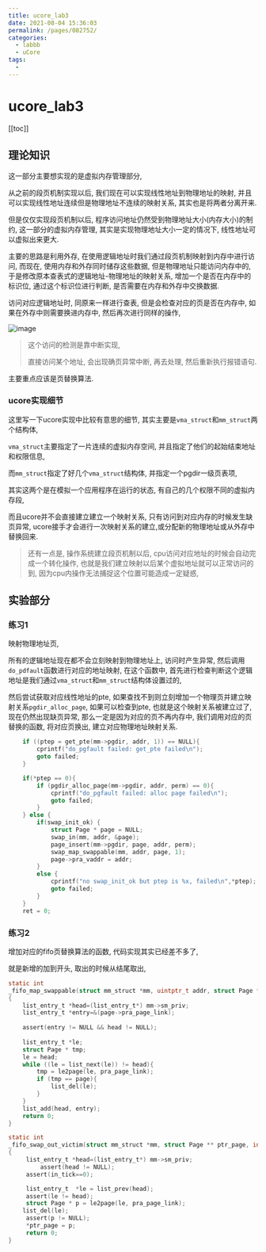 ```yaml
---
title: ucore_lab3
date: 2021-08-04 15:36:03
permalink: /pages/082752/
categories:
  - labbb
  - uCore
tags:
  - 
---
```

# ucore_lab3 

[[toc]]

## 理论知识 

这一部分主要想实现的是虚拟内存管理部分, 

从之前的段页机制实现以后, 我们现在可以实现线性地址到物理地址的映射, 并且可以实现线性地址连续但是物理地址不连续的映射关系, 其实也是将两者分离开来.

但是仅仅实现段页机制以后, 程序访问地址仍然受到物理地址大小(内存大小)的制约, 这一部分的虚拟内存管理,  其实是实现物理地址大小一定的情况下, 线性地址可以虚拟出来更大.

主要的思路是利用外存, 在使用逻辑地址时我们通过段页机制映射到内存中进行访问, 而现在, 使用内存和外存同时储存这些数据, 但是物理地址只能访问内存中的, 于是修改原本查表式的逻辑地址-物理地址的映射关系, 增加一个是否在内存中的标识位, 通过这个标识位进行判断, 是否需要在内存和外存中交换数据. 

访问对应逻辑地址时, 同原来一样进行查表, 但是会检查对应的页是否在内存中, 如果在外存中则需要换进内存中, 然后再次进行同样的操作, 

![image](https://chyyuu.gitbooks.io/ucore_os_docs/content/lab3_figs/image001.png)

> 这个访问的检测是靠中断实现, 
>
> 直接访问某个地址, 会出现确页异常中断, 再去处理, 然后重新执行报错语句.

主要重点应该是页替换算法. 

### ucore实现细节

这里写一下ucore实现中比较有意思的细节, 其实主要是`vma_struct`和`mm_struct`两个结构体, 

`vma_struct`主要指定了一片连续的虚拟内存空间, 并且指定了他们的起始结束地址和权限信息, 

而`mm_struct`指定了好几个`vma_struct`结构体, 并指定一个pgdir一级页表项, 

其实这两个是在模拟一个应用程序在运行的状态, 有自己的几个权限不同的虚拟内存段, 

而且ucore并不会直接建立建立一个映射关系, 只有访问到对应内存的时候发生缺页异常, ucore接手才会进行一次映射关系的建立,或分配新的物理地址或从外存中替换回来.

> 还有一点是, 操作系统建立段页机制以后, cpu访问对应地址的时候会自动完成一个转化操作, 也就是我们建立映射以后某个虚拟地址就可以正常访问的到, 因为cpu内操作无法捕捉这个位置可能造成一定疑惑, 

## 实验部分 

### 练习1

映射物理地址页, 

所有的逻辑地址现在都不会立刻映射到物理地址上, 访问时产生异常, 然后调用`do_pdfault`函数进行对应的地址映射, 在这个函数中, 首先进行检查判断这个逻辑地址是我们通过`vma_struct`和`mm_struct`结构体设置过的,

然后尝试获取对应线性地址的pte, 如果查找不到则立刻增加一个物理页并建立映射关系`pgdir_alloc_page`, 如果可以检查到pte, 也就是这个映射关系被建立过了, 现在仍然出现缺页异常, 那么一定是因为对应的页不再内存中, 我们调用对应的页替换的函数, 将对应页换出, 建立对应物理地址映射关系.

```c
    if ((ptep = get_pte(mm->pgdir, addr, 1)) == NULL){
        cprintf("do_pgfault failed: get_pte failed\n");
        goto failed;
    }

    if(*ptep == 0){
        if (pgdir_alloc_page(mm->pgdir, addr, perm) == 0){
            cprintf("do_pgfault failed: alloc page failed\n");
            goto failed;
        }
    } else {
        if(swap_init_ok) {
            struct Page * page = NULL;
            swap_in(mm, addr, &page);
            page_insert(mm->pgdir, page, addr, perm);
            swap_map_swappable(mm, addr, page, 1);
            page->pra_vaddr = addr;
        }
        else {
            cprintf("no swap_init_ok but ptep is %x, failed\n",*ptep);
            goto failed;
        }
    }
    ret = 0;
```

### 练习2

增加对应的fifo页替换算法的函数, 代码实现其实已经差不多了, 

就是新增的加到开头, 取出的时候从结尾取出,

```c
static int
_fifo_map_swappable(struct mm_struct *mm, uintptr_t addr, struct Page *page, int swap_in)
{
    list_entry_t *head=(list_entry_t*) mm->sm_priv;
    list_entry_t *entry=&(page->pra_page_link);
 
    assert(entry != NULL && head != NULL);
    
    list_entry_t *le;
    struct Page * tmp;
    le = head;
    while ((le = list_next(le)) != head){
        tmp = le2page(le, pra_page_link);
        if (tmp == page){
            list_del(le);
        }
    }
    list_add(head, entry);
    return 0;
}

static int
_fifo_swap_out_victim(struct mm_struct *mm, struct Page ** ptr_page, int in_tick)
{
     list_entry_t *head=(list_entry_t*) mm->sm_priv;
         assert(head != NULL);
     assert(in_tick==0);

     list_entry_t  *le = list_prev(head);
     assert(le != head);
     struct Page * p = le2page(le, pra_page_link);
    list_del(le);
     assert(p != NULL);
     *ptr_page = p;
     return 0;
}
```



